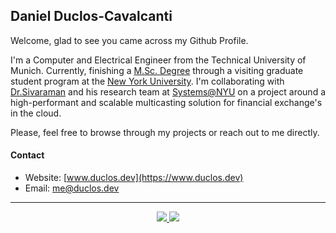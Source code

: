 ## Daniel Duclos-Cavalcanti

Welcome, glad to see you came across my Github Profile. 

I'm a Computer and Electrical Engineer from the Technical University of Munich. Currently, finishing a [M.Sc. Degree](https://github.com/duclos-cavalcanti/master-arbeit) through a visiting graduate student program at the [New York University](https://www.nyu.edu/). 
I'm collaborating with [Dr.Sivaraman](https://anirudhsk.github.io/) and his research team at [Systems@NYU](https://news.cs.nyu.edu/) on a project around a high-performant and scalable multicasting solution for financial exchange's in the cloud.

Please, feel free to browse through my projects or reach out to me directly.

#### Contact
+ Website: [www.duclos.dev](https://www.duclos.dev)
+ Email: [me@duclos.dev](mailto:me@duclos.dev)

--- 

<p align="center">
  <a href="https://ko-fi.com/duclos">
    <img src="https://img.shields.io/badge/ko--fi-red.svg">
  </a>
  <a href="https://www.buymeacoffee.com/danielduclos">
    <img src="https://img.shields.io/badge/buy--me--coffee-green.svg">
  </a>
</p>
